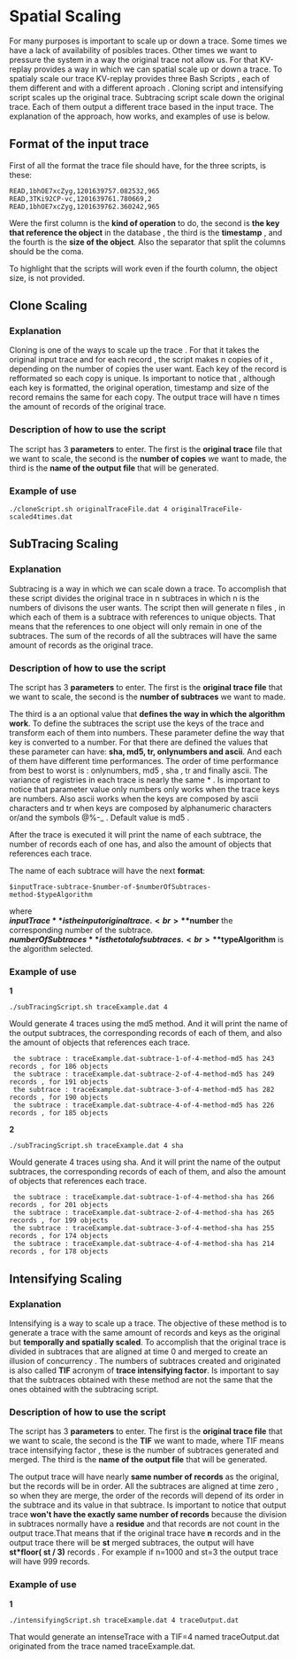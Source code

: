 
# Spatial Scaling

For many purposes is important to scale up or down a trace. Some times we have a lack of availability of posibles traces. Other times we want to pressure the system in a way the original trace not allow us. For that KV-replay provides a way in which we can spatial scale up or down a trace. To spatialy scale our trace KV-replay provides three Bash Scripts , each of them different and with a different aproach . Cloning script and intensifying script scales up the original trace. Subtracing script scale down the original trace. Each of them output a different trace based in the input trace. The explanation of the approach, how works, and examples of use is below.

## Format of the input trace

First of all the format the trace file should have, for the three scripts,  is these:
```
READ,1bhOE7xcZyg,1201639757.082532,965
READ,3TKi92CP-vc,1201639761.780669,2
READ,1bhOE7xcZyg,1201639762.360242,965
```
Were the first column is the **kind of operation** to do, the second is **the key that reference the object** in the database , the third is the **timestamp** , and the fourth is the **size of the object**. Also the separator that split the columns should be the coma.

To highlight that the scripts will work even if the fourth column, the object size, is not provided.

## Clone Scaling

### Explanation
Cloning is one of the ways to scale up the trace . For that it takes the original input trace and for each record , the script makes n copies of it , depending on the number of copies the user want. Each key of the record is refformated so each copy is unique. Is important to notice that , although each key is formatted, the original operation, timestamp and size of the record remains the same for each copy. The output trace will have n times the amount of records of the original trace.


### Description of how to use the script


The script has 3 **parameters** to enter. The first is the **original trace** file that we want to scale, the second is the **number of copies** we want to made, the third is the **name of the output file** that will be generated. 

### Example of use
```
./cloneScript.sh originalTraceFile.dat 4 originalTraceFile-scaled4times.dat
```


## SubTracing Scaling

### Explanation

Subtracing is a way in which we can scale down a trace. To accomplish that these script divides the original trace in n subtraces in which n is the numbers of divisons the user wants. The script then will generate n files , in which each of them is a subtrace with references to unique objects. That means that the references to one object will only remain in one of the subtraces. The sum of the records of all the subtraces will have the same amount of records as the original trace.


### Description of how to use the script

The script has 3 **parameters** to enter. The first is the **original trace file** that we want to scale, the second is the **number of subtraces** we want to made.

The third is a an optional value that **defines the way in which the algorithm work**. To define the subtraces the script use the keys of the trace and transform each of them into numbers. These parameter define the way that key is converted to a number. For that there are defined the values that these parameter can have: **sha, md5, tr, onlynumbers and ascii**. And each of them have different time performances. The order of time performance from best to worst is : onlynumbers, md5 , sha , tr and finally ascii. The variance of registries in each trace is nearly the same * . Is important to notice that parameter value only numbers only works when the trace keys are numbers. Also ascii works when the keys are composed by ascii characters and tr when keys are composed by alphanumeric characters or/and the symbols @%-_ . Default value is md5 .

After the trace is executed it will print the name of each subtrace, the number of records each of one has, and also the amount of objects that references each trace.

The name of each subtrace will have the next **format**:
```
$inputTrace-subtrace-$number-of-$numberOfSubtraces-method-$typeAlgorithm
```
where 
<br>
**$inputTrace** is the input original trace.
<br>
**$number** the corresponding number of the subtrace.
<br>
**$numberOfSubtraces** is the total of subtraces.
<br>
**$typeAlgorithm** is the algorithm selected.

### Example of use

**1**
```
./subTracingScript.sh traceExample.dat 4
```
Would generate 4 traces using the md5 method. And it will print the name of the output subtraces, the corresponding records of each of them, and also the amount of objects that references each trace.

```
 the subtrace : traceExample.dat-subtrace-1-of-4-method-md5 has 243 records , for 186 objects
 the subtrace : traceExample.dat-subtrace-2-of-4-method-md5 has 249 records , for 191 objects
 the subtrace : traceExample.dat-subtrace-3-of-4-method-md5 has 282 records , for 190 objects
 the subtrace : traceExample.dat-subtrace-4-of-4-method-md5 has 226 records , for 185 objects
```


**2**
```
./subTracingScript.sh traceExample.dat 4 sha
```
Would generate 4 traces using sha. And it will print the name of the output subtraces, the corresponding records of each of them, and also the amount of objects that references each trace.

```
 the subtrace : traceExample.dat-subtrace-1-of-4-method-sha has 266 records , for 201 objects
 the subtrace : traceExample.dat-subtrace-2-of-4-method-sha has 265 records , for 199 objects
 the subtrace : traceExample.dat-subtrace-3-of-4-method-sha has 255 records , for 174 objects
 the subtrace : traceExample.dat-subtrace-4-of-4-method-sha has 214 records , for 178 objects
```

## Intensifying Scaling

### Explanation

Intensifying is a way to scale up a trace. The objective of these method is to generate a trace with the same amount of records and keys as the original but **temporally and spatially scaled**. To accomplish that the original trace is divided in subtraces that are aligned at time 0 and merged to create an illusion of concurrency . The numbers of subtraces created and originated is also called **TIF** acronym of **trace intensifying factor**. Is important to say that the subtraces obtained with these method are not the same that the ones obtained with the subtracing script.

### Description of how to use the script

The script has 3 **parameters** to enter. The first is the **original trace file** that we want to scale, the second is the **TIF** we want to made, where TIF means trace intensifying factor , these is the number of subtraces generated and merged. The third is the **name of the output file** that will be generated.


The output trace will have nearly **same number of records** as the original, but the records will be in order. All the subtraces are aligned at time zero , so when they are merge, the order of the records will depend of its order in the subtrace and its value in that subtrace. Is important to notice that output trace **won't have the exactly same number of records** because the division in subtraces normally have a **residue** and that records are not count in the output trace.That means that if the original trace have **n** records and in the output trace there will be **st** merged subtraces, the output will have **st\*floor( st / 3)** records . For example if n=1000 and st=3 the output trace will have 999 records.

### Example of use 

**1**
```
./intensifyingScript.sh traceExample.dat 4 traceOutput.dat
```
That would generate an intenseTrace with a TIF=4 named traceOutput.dat originated from the trace named traceExample.dat.






